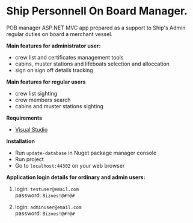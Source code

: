 # Ship Personnell On Board Manager.

POB manager ASP.NET MVC app prepared as a support to Ship's Admin regular duties on board a merchant vessel. 

**Main features for administrator user:**
* crew list and certificates management tools
* cabins, muster stations and lifeboats selection and alloccation
* sign on sign off details tracking

**Main features for regular users**
* crew list sighting
* crew members search 
* cabins and muster stations sighting

**Requirements**
* [Visual Studio](https://visualstudio.microsoft.com/pl/vs/community/)
  
**Installation**
* Run `update-database` in Nuget package manager console 
* Run project
* Go to <code>localhost:44302</code> on your web browser

**Application login details for ordinary and admin users:**

1. login: `testuser@email.com`<br>
   password: `Biznes!@#!@#`

2. login: `adminuser@email.com`<br>
   password: `Biznes!@#!@#`
   

